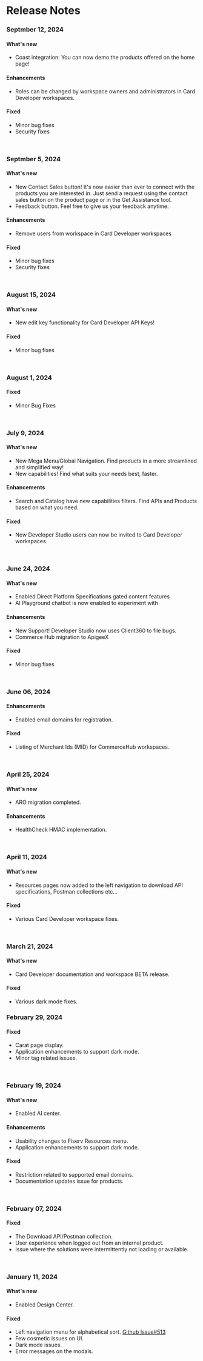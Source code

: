 # Release Notes

### Septmber 12, 2024

#### What's new
- Coast integration: You can now demo the products offered on the home page!

#### Enhancements
- Roles can be changed by workspace owners and administrators in Card Developer workspaces.

#### Fixed
- Minor bug fixes
- Security fixes
<br>

### Septmber 5, 2024

#### What's new
- New Contact Sales button! It's now easier than ever to connect with the products you are interested in. Just send a request using the contact sales button on the product page or in the Get Assistance tool.
- Feedback button. Feel free to give us your feedback anytime.

#### Enhancements
- Remove users from workspace in Card Developer workspaces

#### Fixed
- Minor bug fixes
- Security fixes
<br>

### August 15, 2024

#### What's new
- New edit key functionality for Card Developer API Keys!

#### Fixed
- Minor bug fixes
<br>

### August 1, 2024

#### Fixed
- Minor Bug Fixes
<br>

### July 9, 2024

#### What's new
- New Mega Menu/Global Navigation. Find products in a more streamlined and simplified way!
- New capabilities! Find what suits your needs best, faster.
  
#### Enhancements
- Search and Catalog have new capabilities filters. Find APIs and Products based on what you need.

#### Fixed
- New Developer Studio users can now be invited to Card Developer workspaces
<br>

### June 24, 2024

#### What's new
- Enabled Direct Platform Specifications gated content features
- AI Playground chatbot is now enabled to experiment with
  
#### Enhancements
- New Support! Developer Studio now uses Client360 to file bugs.
- Commerce Hub migration to ApigeeX

#### Fixed
- Minor bug fixes
<br>

### June 06, 2024

#### Enhancements
- Enabled email domains for registration.

#### Fixed
- Listing of Merchant Ids (MID) for CommerceHub workspaces.
<br>

### April 25, 2024

#### What's new
- ARO migration completed.

#### Enhancements
- HealthCheck HMAC implementation.
<br>

### April 11, 2024

#### What's new
- Resources pages now added to the left navigation to download API specifications, Postman collections etc...
  
#### Fixed
- Various Card Developer workspace fixes.
<br>

### March 21, 2024

#### What's new
- Card Developer documentation and workspace BETA release.

#### Fixed
- Various dark mode fixes.

### February 29, 2024

#### Fixed
- Carat page display.
- Application enhancements to support dark mode.
- Minor tag related issues. 
<br>

### February 19, 2024

#### What's new
- Enabled AI center.
  
#### Enhancements
- Usability changes to Fiserv Resources menu.
- Application enhancements to support dark mode.

#### Fixed
- Restriction related to supported email domains.
- Documentation updates issue for products.
<br>

### February 07, 2024

#### Fixed
- The Download API/Postman collection.
- User experience when logged out from an internal product.
- Issue where the solutions were intermittently not loading or available.
<br>

### January 11, 2024

#### What's new
- Enabled Design Center.

#### Fixed
- Left navigation menu for alphabetical sort. [Github Issue#513](https://github.com/Fiserv/Support/issues/513)
- Few cosmetic issues on UI.
- Dark mode issues.
- Error messages on the modals.
<br>
